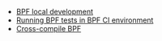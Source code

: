 * [BPF local development](bpf-local-development.md)
* [Running BPF tests in BPF CI environment](bpfci-troubleshooting.md)
* [Cross-compile BPF](bpf-cross-compile.md)
